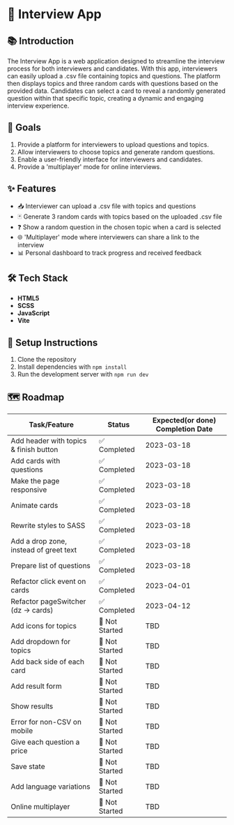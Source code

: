 # 🚀 Interview App

## 📚 Introduction

The Interview App is a web application designed to streamline the interview process for both interviewers and candidates. With this app, interviewers can easily upload a .csv file containing topics and questions. The platform then displays topics and three random cards with questions based on the provided data. Candidates can select a card to reveal a randomly generated question within that specific topic, creating a dynamic and engaging interview experience.

## 🎯 Goals

1. Provide a platform for interviewers to upload questions and topics.
2. Allow interviewers to choose topics and generate random questions.
3. Enable a user-friendly interface for interviewers and candidates.
4. Provide a 'multiplayer' mode for online interviews.

## ✨ Features

- 📥 Interviewer can upload a .csv file with topics and questions
- 🃏 Generate 3 random cards with topics based on the uploaded .csv file
- ❓ Show a random question in the chosen topic when a card is selected
- 🌐 'Multiplayer' mode where interviewers can share a link to the interview
- 📊 Personal dashboard to track progress and received feedback

## 🛠️ Tech Stack

- **HTML5**
- **SCSS**
- **JavaScript**
- **Vite**

## 🚀 Setup Instructions

1. Clone the repository
2. Install dependencies with `npm install`
3. Run the development server with `npm run dev`

## 🗺️ Roadmap

| Task/Feature                          | Status         | Expected(or done) Completion Date |
|---------------------------------------|----------------|-----------------------------------|
| Add header with topics & finish button| ✅ Completed   | 2023-03-18                        |
| Add cards with questions              | ✅ Completed   | 2023-03-18                        |
| Make the page responsive              | ✅ Completed   | 2023-03-18                        |
| Animate cards                         | ✅ Completed   | 2023-03-18                        |
| Rewrite styles to SASS                | ✅ Completed   | 2023-03-18                        |
| Add a drop zone, instead of greet text| ✅ Completed   | 2023-03-18                        |
| Prepare list of questions             | ✅ Completed   | 2023-03-18                        |
| Refactor click event on cards         | ✅ Completed   | 2023-04-01                        |
| Refactor pageSwitcher (dz -> cards)   | ✅ Completed   | 2023-04-12                        |
| Add icons for topics                  | 🚧 Not Started | TBD                               |
| Add dropdown for topics               | 🚧 Not Started | TBD                               |
| Add back side of each card            | 🚧 Not Started | TBD                               |
| Add result form                       | 🚧 Not Started | TBD                               |
| Show results                          | 🚧 Not Started | TBD                               |
| Error for non-CSV on mobile           | 🚧 Not Started | TBD                               |
| Give each question a price            | 🚧 Not Started | TBD                               |
| Save state                            | 🚧 Not Started | TBD                               |
| Add language variations               | 🚧 Not Started | TBD                               |
| Online multiplayer                    | 🚧 Not Started | TBD                               |
